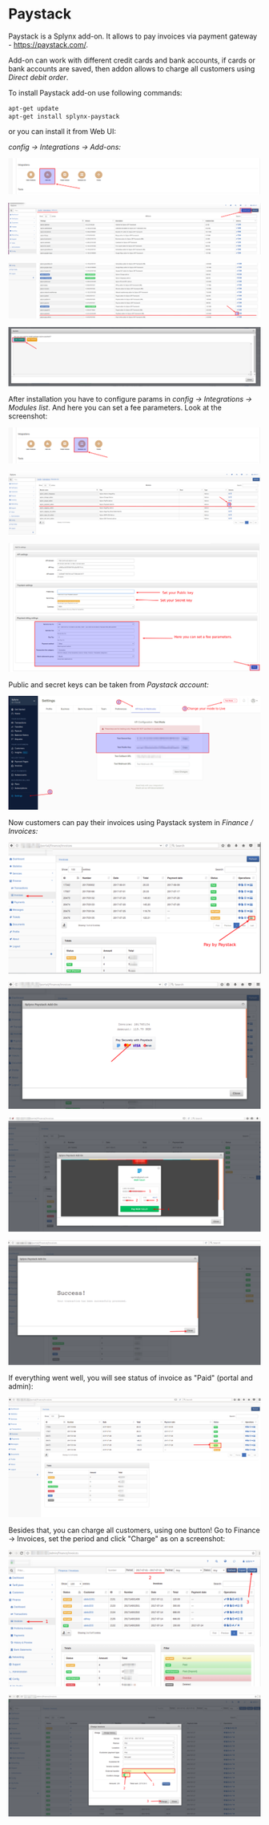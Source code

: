 Paystack
=========

Paystack is a Splynx add-on. It allows to pay invoices via payment gateway - https://paystack.com/.

Add-on can work with different credit cards and bank accounts, if cards or bank accounts are saved, then addon allows to charge all customers using *Direct debit order*.

To install Paystack add-on use following commands:

```
apt-get update
apt-get install splynx-paystack
```

or you can install it from Web UI:

*config -> Integrations -> Add-ons:*

![(image)](0.png)

![(image)](0.1.png)

![(image)](1.png)

![(image)](2.png)

After installation you have to configure params in *config -> Integrations -> Modules list*. And here you can set a fee parameters. Look at the screenshot:

![(image)](3.png)

![(image)](4.png)

![(image)](5.1.png)

Public and secret keys can be taken from *Paystack account:*

![(image)](14.png)

Now customers can pay their invoices using Paystack system in *Finance / Invoices:*

![(image)](7.png)

![(image)](8.png)

![(image)](9.png)

![(image)](10.1.png)

If everything went well, you will see status of invoice as "Paid" (portal and admin):

![(image)](11.png)

Besides that, you can charge all customers, using one button! Go to Finance → Invoices, set the period and click "Charge" as on a screenshot:

![(image)](12.png)

![(image)](13.png)
